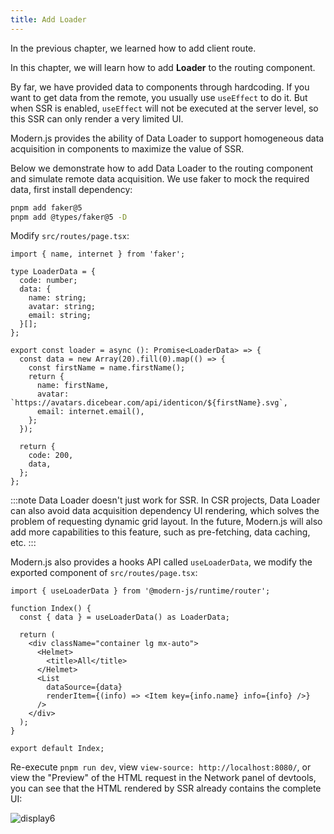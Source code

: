 ```yaml
---
title: Add Loader
---
```


In the previous chapter, we learned how to add client route.

In this chapter, we will learn how to add **Loader** to the routing component.

By far, we have provided data to components through hardcoding. If you want to get data from the remote, you usually use `useEffect` to do it. But when SSR is enabled, `useEffect` will not be executed at the server level, so this SSR can only render a very limited UI.

Modern.js provides the ability of Data Loader to support homogeneous data acquisition in components to maximize the value of SSR.

Below we demonstrate how to add Data Loader to the routing component and simulate remote data acquisition. We use faker to mock the required data, first install dependency:

```bash
pnpm add faker@5
pnpm add @types/faker@5 -D
```

Modify `src/routes/page.tsx`:

```tsx
import { name, internet } from 'faker';

type LoaderData = {
  code: number;
  data: {
    name: string;
    avatar: string;
    email: string;
  }[];
};

export const loader = async (): Promise<LoaderData> => {
  const data = new Array(20).fill(0).map(() => {
    const firstName = name.firstName();
    return {
      name: firstName,
      avatar: `https://avatars.dicebear.com/api/identicon/${firstName}.svg`,
      email: internet.email(),
    };
  });

  return {
    code: 200,
    data,
  };
};
```

:::note
Data Loader doesn't just work for SSR. In CSR projects, Data Loader can also avoid data acquisition dependency UI rendering, which solves the problem of requesting dynamic grid layout. In the future, Modern.js will also add more capabilities to this feature, such as pre-fetching, data caching, etc.
:::

Modern.js also provides a hooks API called `useLoaderData`, we modify the exported component of `src/routes/page.tsx`:

```tsx {1,4,13}
import { useLoaderData } from '@modern-js/runtime/router';

function Index() {
  const { data } = useLoaderData() as LoaderData;

  return (
    <div className="container lg mx-auto">
      <Helmet>
        <title>All</title>
      </Helmet>
      <List
        dataSource={data}
        renderItem={(info) => <Item key={info.name} info={info} />}
      />
    </div>
  );
}

export default Index;
```

<!-- Todo 重新截图，SSR 内容 -->
Re-execute `pnpm run dev`, view `view-source: http://localhost:8080/`, or view the "Preview" of the HTML request in the Network panel of devtools, you can see that the HTML rendered by SSR already contains the complete UI:

![display6](https://lf3-static.bytednsdoc.com/obj/eden-cn/aphqeh7uhohpquloj/modern-js/docs/11/display6.png)
